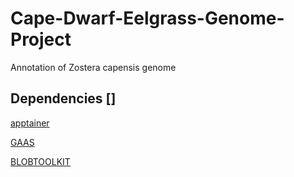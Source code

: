 # Cape-Dwarf-Eelgrass-Genome-Project
Annotation of Zostera capensis genome


## Dependencies []

[apptainer](https://github.com/apptainer/apptainer/blob/main/INSTALL.md)

[GAAS](https://github.com/NBISweden/GAAS)


[BLOBTOOLKIT](https://github.com/blobtoolkit/blobtoolkit)